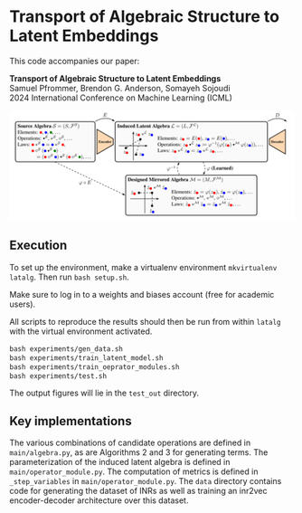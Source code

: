 # Transport of Algebraic Structure to Latent Embeddings

This code accompanies our paper:

**Transport of Algebraic Structure to Latent Embeddings**\
Samuel Pfrommer, Brendon G. Anderson, Somayeh Sojoudi\
2024 International Conference on Machine Learning (ICML)

<p align="center">
  <img src="./readme_fig.png" width="850"/>
</p>

## Execution
To set up the environment, make a virtualenv environment `mkvirtualenv latalg`. Then run `bash setup.sh`.

Make sure to log in to a weights and biases account (free for academic users).

All scripts to reproduce the results should then be run from within `latalg` with the virtual environment activated.
```console
bash experiments/gen_data.sh
bash experiments/train_latent_model.sh
bash experiments/train_oeprator_modules.sh
bash experiments/test.sh
```

The output figures will lie in the `test_out` directory.

## Key implementations
The various combinations of candidate operations are defined in `main/algebra.py`, as are Algorithms 2 and 3 for generating terms. The parameterization of the induced latent algebra is defined in `main/operator_module.py`. The computation of metrics is defined in `_step_variables` in `main/operator_module.py`. The `data` directory contains code for generating the dataset of INRs as well as training an inr2vec encoder-decoder architecture over this dataset.
